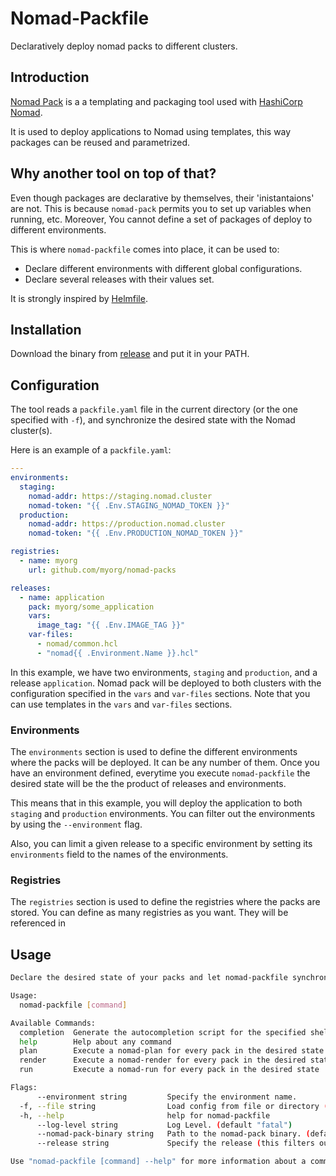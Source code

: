 # Nomad-Packfile
Declaratively deploy nomad packs to different clusters.

## Introduction

[Nomad Pack](https://github.com/hashicorp/nomad-pack) is a a templating and
packaging tool used with [HashiCorp Nomad](https://www.nomadproject.io/).

It is used to deploy applications to Nomad using templates, this way
packages can be reused and parametrized.

## Why another tool on top of that?
Even though packages are declarative by themselves, their 'inistantaions' are not.
This is because `nomad-pack` permits you to set up variables when running, etc. Moreover,
You cannot define a set of packages of deploy to different environments.

This is where `nomad-packfile` comes into place, it can be used to:

- Declare different environments with different global configurations.
- Declare several releases with their values set.

It is strongly inspired by [Helmfile](https://github.com/helmfile/helmfile).

## Installation
Download the binary from [release](https://github.com/magec/nomad-packfile/releases) and 
put it in your PATH.

## Configuration
The tool reads a `packfile.yaml` file in the current directory (or the one specified with `-f`),
and synchronize the desired state with the Nomad cluster(s).

Here is an example of a `packfile.yaml`:

```yaml
---
environments:
  staging:
    nomad-addr: https://staging.nomad.cluster
    nomad-token: "{{ .Env.STAGING_NOMAD_TOKEN }}"
  production:
    nomad-addr: https://production.nomad.cluster
    nomad-token: "{{ .Env.PRODUCTION_NOMAD_TOKEN }}"

registries:
  - name: myorg
    url: github.com/myorg/nomad-packs

releases:
  - name: application
    pack: myorg/some_application
    vars:
      image_tag: "{{ .Env.IMAGE_TAG }}"
    var-files:
      - nomad/common.hcl
      - "nomad{{ .Environment.Name }}.hcl"
```

In this example, we have two environments, `staging` and `production`, and a release `application`. Nomad
pack will be deployed to both clusters with the configuration specified in the `vars` and `var-files` sections.
Note that you can use templates in the `vars` and `var-files` sections.

### Environments
The `environments` section is used to define the different environments where the packs will be deployed. It
can be any number of them. Once you have an environment defined, everytime you execute `nomad-packfile` the desired state
will be the the product of releases and environments.

This means that in this example, you will deploy the application to
both `staging` and `production` environments. You can filter out the environments by using the `--environment` flag.

Also, you can limit a given release to a specific environment by setting its `environments` field to the names of the environments.

### Registries
The `registries` section is used to define the registries where the packs are stored. You can define as many registries as you want.
They will be referenced in 


## Usage
```bash
Declare the desired state of your packs and let nomad-packfile synchronize it with your Nomad cluster.

Usage:
  nomad-packfile [command]

Available Commands:
  completion  Generate the autocompletion script for the specified shell
  help        Help about any command
  plan        Execute a nomad-plan for every pack in the desired state
  render      Execute a nomad-render for every pack in the desired state
  run         Execute a nomad-run for every pack in the desired state

Flags:
      --environment string         Specify the environment name.
  -f, --file string                Load config from file or directory (default "packfile.yaml")
  -h, --help                       help for nomad-packfile
      --log-level string           Log Level. (default "fatal")
      --nomad-pack-binary string   Path to the nomad-pack binary. (default "nomad-pack")
      --release string             Specify the release (this filters out any release apart from the specified one).

Use "nomad-packfile [command] --help" for more information about a command.
```






